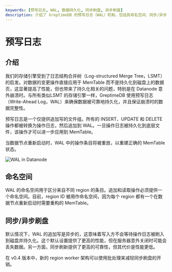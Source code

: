 ```yaml
---
keywords: [预写日志, WAL, 数据持久化, 同步刷盘, 异步刷盘]
description: 介绍了 GreptimeDB 的预写日志（WAL）机制，包括其命名空间、同步/异步刷盘策略和在数据节点重启时的重放功能。
---
```


# 预写日志

## 介绍

我们的存储引擎受到了日志结构合并树（Log-structured Merge Tree，LSMT）的启发。对数据的变更操作直接应用于 MemTable 而不是持久化到磁盘上的数据页，这显著提高了性能，但也带来了持久化相关的问题，特别是在 Datanode 意外崩溃时。与所有类似LSMT 的存储引擎一样，GreptimeDB 使用预写日志（Write-Ahead Log，WAL）来确保数据被可靠地持久化，并且保证崩溃时的数据完整性。

预写日志是一个仅提供追加写的文件组。所有的 INSERT、UPDATE 和 DELETE 操作都被转换为操作日志，然后追加到 WAL。一旦操作日志被持久化到底层文件，该操作才可以进一步应用到 MemTable。

当数据节点重新启动时，WAL 中的操作条目将被重放，以重建正确的 MemTable 状态。

![WAL in Datanode](/wal.png)

## 命名空间

WAL 的命名空间用于区分来自不同 region 的条目。追加和读取操作必须提供一个命名空间。目前，region ID 被用作命名空间，因为每个 region 都有一个在数据节点重新启动时需要重构的 MemTable。

## 同步/异步刷盘

默认情况下，WAL 的追加写是异步的，这意味着写入方不会等待操作日志被刷入到磁盘并持久化。这个默认设置提供了更高的性能，但在服务器意外关闭时可能会丢失数据。另一方面，同步刷新提供了更高的可靠性，但其代价是性能更低。

在 v0.4 版本中，新的 region worker 架构可以使用批处理来减轻同步刷盘的开销。